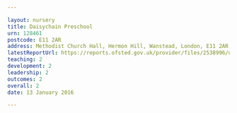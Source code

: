 ```yaml
---

layout: nursery
title: Daisychain Preschool
urn: 128461
postcode: E11 2AR
address: Methodist Church Hall, Hermon Hill, Wanstead, London, E11 2AR
latestReportUrl: https://reports.ofsted.gov.uk/provider/files/2538996/urn/128461.pdf
teaching: 2
development: 2
leadership: 2
outcomes: 2
overall: 2
date: 13 January 2016

---
```

